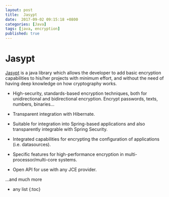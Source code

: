 ```yaml
---
layout: post
title:  Jasypt
date:  2017-09-02 09:15:18 +0800
categories: [Java]
tags: [java, encryption]
published: true
---
```



# Jasypt

[Jasypt](http://www.jasypt.org/) is a java library which allows the developer to add basic encryption capabilities to his/her projects with minimum effort, 
and without the need of having deep knowledge on how cryptography works.

- High-security, standards-based encryption techniques, both for unidirectional and bidirectional encryption. Encrypt passwords, texts, numbers, binaries...

- Transparent integration with Hibernate.

- Suitable for integration into Spring-based applications and also transparently integrable with Spring Security.

- Integrated capabilities for encrypting the configuration of applications (i.e. datasources).

- Specific features for high-performance encryption in multi-processor/multi-core systems.

- Open API for use with any JCE provider.

...and much more


* any list
{:toc}
